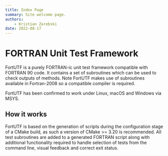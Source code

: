 ```yaml
---
title: Index Page
summary: Site welcome page.
authors:
    - Kristian Zarebski
date: 2022-08-17
---
```

# FORTRAN Unit Test Framework

FortUTF is a purely FORTRAN-ic unit test framework compatible with FORTRAN 90 code. It contains a set of subroutines which can be used to check outputs of methods. Note FortUTF makes use of subroutines available in Fortran-2008 so a compatible compiler is required.

FortUTF has been confirmed to work under Linux, macOS and Windows via MSYS.

## How it works

FortUTF is based on the generation of scripts during the configuration stage of a CMake build, as such a version of CMake >= 3.20 is recommended. All test subroutines are added to a generated FORTRAN script along with additional functionality required to handle selection of tests from the command line, visual feedback and correct exit status.
